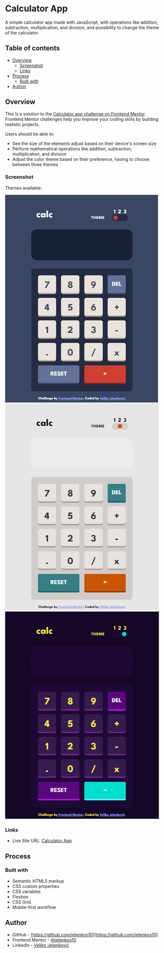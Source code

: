 # Calculator App

A simple calculator app made with JavaScript, with operations like addition, subtraction, multiplication, and division, and possibility to change the theme of the calculator.

## Table of contents

- [Overview](#overview)
  - [Screenshot](#screenshot)
  - [Links](#links)
- [Process](#process)
  - [Built with](#built-with)
- [Author](#author)

## Overview

This is a solution to the [Calculator app challenge on Frontend Mentor](https://www.frontendmentor.io/challenges/calculator-app-9lteq5N29/). Frontend Mentor challenges help you improve your coding skills by building realistic projects. 

Users should be able to:

- See the size of the elements adjust based on their device's screen size
- Perform mathematical operations like addition, subtraction, multiplication, and division
- Adjust the color theme based on their preference, having to choose between three themes

### Screenshot

Themes available:

![](./images/mobile-1.jpg)
![](./images/mobile-2.jpg) 
![](./images/mobile-3.jpg)

### Links

- Live Site URL: [Calculator App](https://jelenkoo10.github.io/calculator_app/)


## Process

### Built with

- Semantic HTML5 markup
- CSS custom properties
- CSS variables
- Flexbox
- CSS Grid
- Mobile-first workflow

## Author

- GitHub - [https://github.com/jelenkoo10](https://github.com/jelenkoo10)
- Frontend Mentor - [@jelenkoo10](https://www.frontendmentor.io/profile/jelenkoo10)
- LinkedIn - [Veljko Jelenković](https://www.linkedin.com/in/veljko-jelenkovi%C4%87-182981250/)
